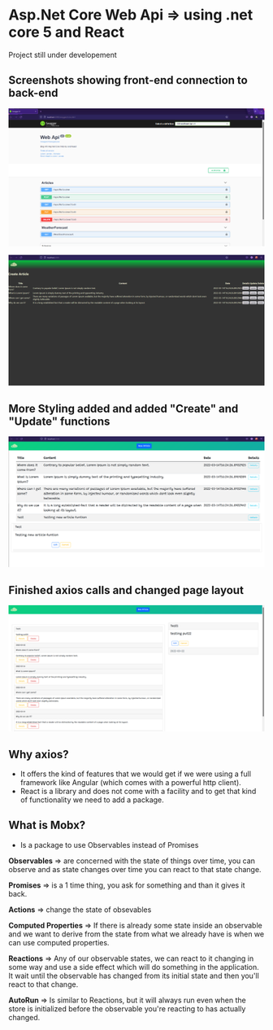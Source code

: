 # Asp.Net Core Web Api => using .net core 5 and React

Project still under developement

## Screenshots showing front-end connection to back-end

!["screenshot description"](./screenshots/2022-03-18.png)

!["screenshot description"](./screenshots/2022-03-18%20(1).png)


## More Styling added and added "Create" and "Update" functions

!['screenshot description'](./screenshots/2022-03-20.png)

## Finished axios calls and changed page layout

![screendshot description'](./screenshots/2022-03-22.png)

## Why axios?

- It offers the kind of features that we would get if we were using a full framework like Angular (which comes with a powerful http client). 
- React is a library and does not come with a facility and to get that kind of functionality we need to add a package.

## What is Mobx?

- Is a package to use Observables instead of Promises 

<b>Observables</b> => are concerned with the state of things over time, you can observe and as state changes over time you can react to that state change.

<b>Promises</b> => is a 1 time thing, you ask for something and than it gives it back.

<b>Actions</b> => change the state of obsevables

<b>Computed Properties</b> => If there is already some state inside an observable and we want to derive from the state from what we already have is when we can use computed properties.

<b>Reactions</b> => Any of our observable states, we can react to it changing in some way and use a side effect which will do something in the application. It wait until the observable has changed from its initial state and then you'll react to that change.

<b>AutoRun</b> => Is similar to Reactions, but it will always run even when the store is initialized before the observable you're reacting to has actually changed.

